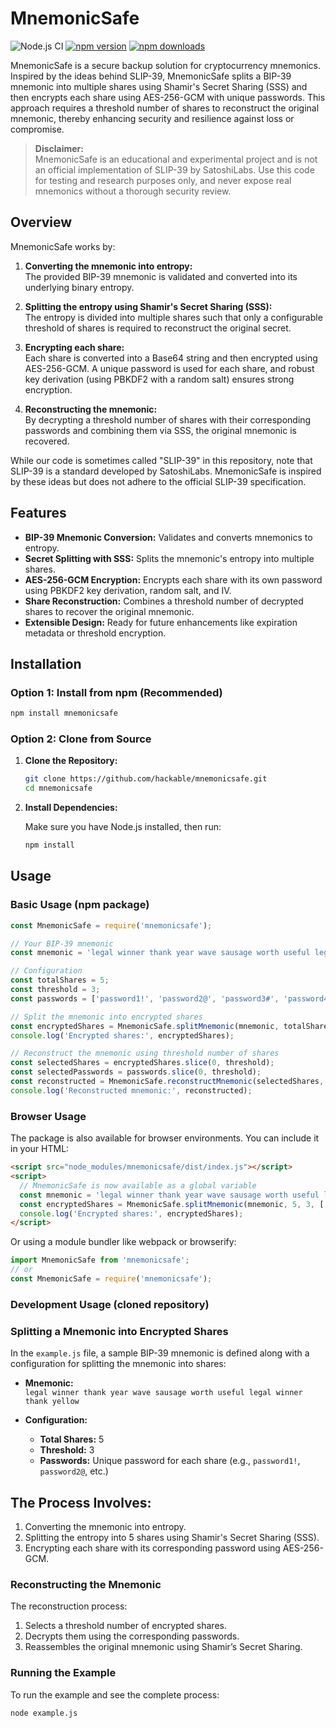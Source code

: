 # MnemonicSafe

![Node.js CI](https://github.com/hackable/mnemonicsafe/workflows/Node.js%20CI/badge.svg)
[![npm version](https://badge.fury.io/js/mnemonicsafe.svg)](https://badge.fury.io/js/mnemonicsafe)
[![npm downloads](https://img.shields.io/npm/dm/mnemonicsafe.svg)](https://www.npmjs.com/package/mnemonicsafe)

MnemonicSafe is a secure backup solution for cryptocurrency mnemonics. Inspired by the ideas behind SLIP-39, MnemonicSafe splits a BIP-39 mnemonic into multiple shares using Shamir's Secret Sharing (SSS) and then encrypts each share using AES-256-GCM with unique passwords. This approach requires a threshold number of shares to reconstruct the original mnemonic, thereby enhancing security and resilience against loss or compromise.

> **Disclaimer:**  
> MnemonicSafe is an educational and experimental project and is not an official implementation of SLIP-39 by SatoshiLabs. Use this code for testing and research purposes only, and never expose real mnemonics without a thorough security review.

## Overview

MnemonicSafe works by:

1. **Converting the mnemonic into entropy:**  
   The provided BIP-39 mnemonic is validated and converted into its underlying binary entropy.

2. **Splitting the entropy using Shamir's Secret Sharing (SSS):**  
   The entropy is divided into multiple shares such that only a configurable threshold of shares is required to reconstruct the original secret.

3. **Encrypting each share:**  
   Each share is converted into a Base64 string and then encrypted using AES-256-GCM. A unique password is used for each share, and robust key derivation (using PBKDF2 with a random salt) ensures strong encryption.

4. **Reconstructing the mnemonic:**  
   By decrypting a threshold number of shares with their corresponding passwords and combining them via SSS, the original mnemonic is recovered.

While our code is sometimes called "SLIP-39" in this repository, note that SLIP-39 is a standard developed by SatoshiLabs. MnemonicSafe is inspired by these ideas but does not adhere to the official SLIP-39 specification.

## Features

- **BIP-39 Mnemonic Conversion:** Validates and converts mnemonics to entropy.
- **Secret Splitting with SSS:** Splits the mnemonic's entropy into multiple shares.
- **AES-256-GCM Encryption:** Encrypts each share with its own password using PBKDF2 key derivation, random salt, and IV.
- **Share Reconstruction:** Combines a threshold number of decrypted shares to recover the original mnemonic.
- **Extensible Design:** Ready for future enhancements like expiration metadata or threshold encryption.

## Installation

### Option 1: Install from npm (Recommended)

```bash
npm install mnemonicsafe
```

### Option 2: Clone from Source

1. **Clone the Repository:**

   ```bash
   git clone https://github.com/hackable/mnemonicsafe.git
   cd mnemonicsafe
   ```

2. **Install Dependencies:**

   Make sure you have Node.js installed, then run:
   ```bash
   npm install
   ```


## Usage

### Basic Usage (npm package)

```javascript
const MnemonicSafe = require('mnemonicsafe');

// Your BIP-39 mnemonic
const mnemonic = 'legal winner thank year wave sausage worth useful legal winner thank yellow';

// Configuration
const totalShares = 5;
const threshold = 3;
const passwords = ['password1!', 'password2@', 'password3#', 'password4$', 'password5%'];

// Split the mnemonic into encrypted shares
const encryptedShares = MnemonicSafe.splitMnemonic(mnemonic, totalShares, threshold, passwords);
console.log('Encrypted shares:', encryptedShares);

// Reconstruct the mnemonic using threshold number of shares
const selectedShares = encryptedShares.slice(0, threshold);
const selectedPasswords = passwords.slice(0, threshold);
const reconstructed = MnemonicSafe.reconstructMnemonic(selectedShares, selectedPasswords);
console.log('Reconstructed mnemonic:', reconstructed);
```

### Browser Usage

The package is also available for browser environments. You can include it in your HTML:

```html
<script src="node_modules/mnemonicsafe/dist/index.js"></script>
<script>
  // MnemonicSafe is now available as a global variable
  const mnemonic = 'legal winner thank year wave sausage worth useful legal winner thank yellow';
  const encryptedShares = MnemonicSafe.splitMnemonic(mnemonic, 5, 3, ['pass1', 'pass2', 'pass3', 'pass4', 'pass5']);
  console.log('Encrypted shares:', encryptedShares);
</script>
```

Or using a module bundler like webpack or browserify:

```javascript
import MnemonicSafe from 'mnemonicsafe';
// or
const MnemonicSafe = require('mnemonicsafe');
```

### Development Usage (cloned repository)

### Splitting a Mnemonic into Encrypted Shares

In the `example.js` file, a sample BIP-39 mnemonic is defined along with a configuration for splitting the mnemonic into shares:

- **Mnemonic:**  
  `legal winner thank year wave sausage worth useful legal winner thank yellow`

- **Configuration:**
  - **Total Shares:** 5
  - **Threshold:** 3
  - **Passwords:** Unique password for each share (e.g., `password1!`, `password2@`, etc.)

## The Process Involves:

1. Converting the mnemonic into entropy.
2. Splitting the entropy into 5 shares using Shamir's Secret Sharing (SSS).
3. Encrypting each share with its corresponding password using AES-256-GCM.

### Reconstructing the Mnemonic

The reconstruction process:

1. Selects a threshold number of encrypted shares.
2. Decrypts them using the corresponding passwords.
3. Reassembles the original mnemonic using Shamir’s Secret Sharing.

### Running the Example

To run the example and see the complete process:

```bash
node example.js
```
